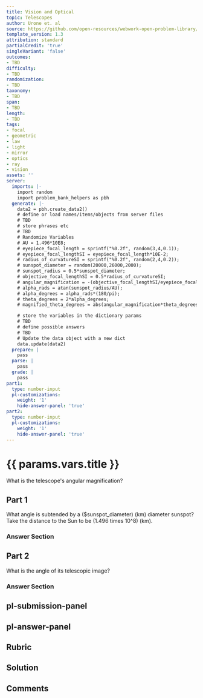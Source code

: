 ```yaml
---
title: Vision and Optical
topic: Telescopes
author: Urone et. al
source: https://github.com/open-resources/webwork-open-problem-library/tree/master/Contrib/BrockPhysics/College_Physics_Urone/26.Vision_and_Optical/26-05.Telescopes/NU_U17_26_05_004.pg
template_version: 1.3
attribution: standard
partialCredit: 'true'
singleVariant: 'false'
outcomes:
- TBD
difficulty:
- TBD
randomization:
- TBD
taxonomy:
- TBD
span:
- TBD
length:
- TBD
tags:
- focal
- geometric
- law
- light
- mirror
- optics
- ray
- vision
assets: ''
server:
  imports: |-
    import random
    import problem_bank_helpers as pbh
  generate: |-
    data2 = pbh.create_data2()
    # define or load names/items/objects from server files
    # TBD
    # store phrases etc
    # TBD
    # Randomize Variables
    # AU = 1.496*10E8;
    # eyepiece_focal_length = sprintf("%0.2f", random(3,4,0.1));
    # eyepiece_focal_lengthSI = eyepiece_focal_length*10E-2;
    # radius_of_curvatureSI = sprintf("%0.2f", random(2,4,0.2));
    # sunspot_diameter = random(20000,26000,2000);
    # sunspot_radius = 0.5*sunspot_diameter;
    # objective_focal_lengthSI = 0.5*radius_of_curvatureSI;
    # angular_magnification = -(objective_focal_lengthSI/eyepiece_focal_lengthSI);
    # alpha_rads = atan(sunspot_radius/AU);
    # alpha_degrees = alpha_rads*(180/pi);
    # theta_degrees = 2*alpha_degrees;
    # magnified_theta_degrees = abs(angular_magnification*theta_degrees);

    # store the variables in the dictionary params
    # TBD
    # define possible answers
    # TBD
    # Update the data object with a new dict
    data.update(data2)
  prepare: |
    pass
  parse: |
    pass
  grade: |
    pass
part1:
  type: number-input
  pl-customizations:
    weight: '1'
    hide-answer-panel: 'true'
part2:
  type: number-input
  pl-customizations:
    weight: '1'
    hide-answer-panel: 'true'
---
```


# {{ params.vars.title }} 


What is the telescope's angular magnification?

## Part 1 
What angle is subtended by a ($sunspot_diameter) (km) diameter sunspot? Take the distance to the Sun to be (1.496 times 10^8) (km). 


 ### Answer Section

## Part 2 
What is the angle of its telescopic image? 


 ### Answer Section


## pl-submission-panel 


## pl-answer-panel 


## Rubric 


## Solution 


## Comments 


